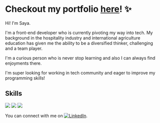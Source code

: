 # Checkout my portfolio [here](https://sayafolio.web.app/)! ✨

Hi! I'm Saya.

I'm a front-end developer who is currently pivoting my way into tech. My background in the hospitality industry and international agriculture education has given me the ability to be a diversified thinker, challenging and a team player. 

I'm a curious person who is never stop learning and also I can always find enjoyments there. 

I'm super looking for working in tech community and eager to improve my programming skills!


## Skills

![](https://img.shields.io/badge/<Lang>-<TypeScript>-critical?style=flat&logo=data:image/svg%2bxml;base64,<BASE64_DATA>)
![](https://img.shields.io/badge/<Lang>-<JavaScript>-critical?style=flat&logo=data:image/svg%2bxml;base64,<BASE64_DATA>)
![](https://img.shields.io/badge/<Libr>-<React>-informational?style=flat&logo=react%2bxml;base64,<BASE64_DATA>)

<!-- Actual text -->

You can connect with me on [![LinkedIn][1.1]][1].

<!-- Icons -->

[1.1]: https://raw.githubusercontent.com/MartinHeinz/MartinHeinz/master/linkedin-3-16.png (LinkedIn icon without padding)

<!-- Links to your social media accounts -->

[1]: https://www.linkedin.com/in/saya
